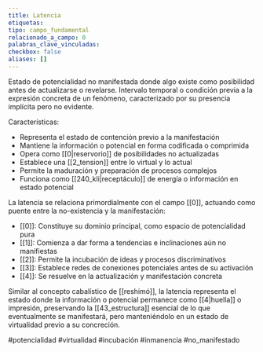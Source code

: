 ```yaml
---
title: Latencia
etiquetas: 
tipo: campo_fundamental
relacionado_a_campo: 0
palabras_clave_vinculadas: 
checkbox: false
aliases: []
---
```


Estado de potencialidad no manifestada donde algo existe como posibilidad antes de actualizarse o revelarse. Intervalo temporal o condición previa a la expresión concreta de un fenómeno, caracterizado por su presencia implícita pero no evidente.

Características:
- Representa el estado de contención previo a la manifestación
- Mantiene la información o potencial en forma codificada o comprimida
- Opera como [[0|reservorio]] de posibilidades no actualizadas
- Establece una [[2_tension]] entre lo virtual y lo actual
- Permite la maduración y preparación de procesos complejos
- Funciona como [[240_kli|receptáculo]] de energía o información en estado potencial

La latencia se relaciona primordialmente con el campo [[0]], actuando como puente entre la no-existencia y la manifestación:
- [[0]]: Constituye su dominio principal, como espacio de potencialidad pura
- [[1]]: Comienza a dar forma a tendencias e inclinaciones aún no manifiestas
- [[2]]: Permite la incubación de ideas y procesos discriminativos
- [[3]]: Establece redes de conexiones potenciales antes de su activación
- [[4]]: Se resuelve en la actualización y manifestación concreta

Similar al concepto cabalístico de [[reshimó]], la latencia representa el estado donde la información o potencial permanece como [[4|huella]] o impresión, preservando la [[43_estructura]] esencial de lo que eventualmente se manifestará, pero manteniéndolo en un estado de virtualidad previo a su concreción.

#potencialidad #virtualidad #incubación #inmanencia #no_manifestado
